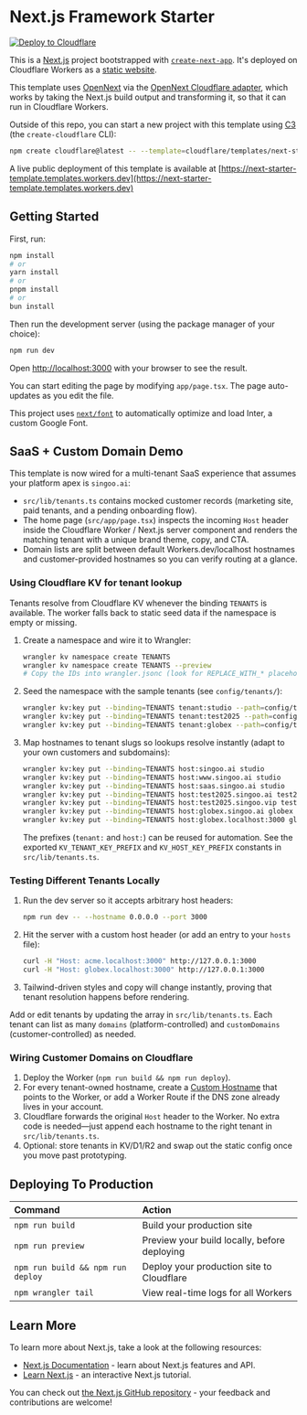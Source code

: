 # Next.js Framework Starter

[![Deploy to Cloudflare](https://deploy.workers.cloudflare.com/button)](https://deploy.workers.cloudflare.com/?url=https://github.com/cloudflare/templates/tree/main/next-starter-template)

<!-- dash-content-start -->

This is a [Next.js](https://nextjs.org/) project bootstrapped with [`create-next-app`](https://github.com/vercel/next.js/tree/canary/packages/create-next-app). It's deployed on Cloudflare Workers as a [static website](https://developers.cloudflare.com/workers/static-assets/).

This template uses [OpenNext](https://opennext.js.org/) via the [OpenNext Cloudflare adapter](https://opennext.js.org/cloudflare), which works by taking the Next.js build output and transforming it, so that it can run in Cloudflare Workers.

<!-- dash-content-end -->

Outside of this repo, you can start a new project with this template using [C3](https://developers.cloudflare.com/pages/get-started/c3/) (the `create-cloudflare` CLI):

```bash
npm create cloudflare@latest -- --template=cloudflare/templates/next-starter-template
```

A live public deployment of this template is available at [https://next-starter-template.templates.workers.dev](https://next-starter-template.templates.workers.dev)

## Getting Started

First, run:

```bash
npm install
# or
yarn install
# or
pnpm install
# or
bun install
```

Then run the development server (using the package manager of your choice):

```bash
npm run dev
```

Open [http://localhost:3000](http://localhost:3000) with your browser to see the result.

You can start editing the page by modifying `app/page.tsx`. The page auto-updates as you edit the file.

This project uses [`next/font`](https://nextjs.org/docs/basic-features/font-optimization) to automatically optimize and load Inter, a custom Google Font.

## SaaS + Custom Domain Demo

This template is now wired for a multi-tenant SaaS experience that assumes your platform apex is `singoo.ai`:

- `src/lib/tenants.ts` contains mocked customer records (marketing site, paid tenants, and a pending onboarding flow).  
- The home page (`src/app/page.tsx`) inspects the incoming `Host` header inside the Cloudflare Worker / Next.js server component and renders the matching tenant with a unique brand theme, copy, and CTA.  
- Domain lists are split between default Workers.dev/localhost hostnames and customer-provided hostnames so you can verify routing at a glance.

### Using Cloudflare KV for tenant lookup

Tenants resolve from Cloudflare KV whenever the binding `TENANTS` is available. The worker falls back to static seed data if the namespace is empty or missing.

1. Create a namespace and wire it to Wrangler:

   ```bash
   wrangler kv namespace create TENANTS
   wrangler kv namespace create TENANTS --preview
   # Copy the IDs into wrangler.jsonc (look for REPLACE_WITH_* placeholders)
   ```

2. Seed the namespace with the sample tenants (see `config/tenants/`):

   ```bash
   wrangler kv:key put --binding=TENANTS tenant:studio --path=config/tenants/studio.json
   wrangler kv:key put --binding=TENANTS tenant:test2025 --path=config/tenants/test2025.json
   wrangler kv:key put --binding=TENANTS tenant:globex --path=config/tenants/globex.json
   ```

3. Map hostnames to tenant slugs so lookups resolve instantly (adapt to your own customers and subdomains):

   ```bash
   wrangler kv:key put --binding=TENANTS host:singoo.ai studio
   wrangler kv:key put --binding=TENANTS host:www.singoo.ai studio
   wrangler kv:key put --binding=TENANTS host:saas.singoo.ai studio
   wrangler kv:key put --binding=TENANTS host:test2025.singoo.ai test2025
   wrangler kv:key put --binding=TENANTS host:test2025.singoo.vip test2025
   wrangler kv:key put --binding=TENANTS host:globex.singoo.ai globex
   wrangler kv:key put --binding=TENANTS host:globex.localhost:3000 globex
   ```

   The prefixes (`tenant:` and `host:`) can be reused for automation. See the exported `KV_TENANT_KEY_PREFIX` and `KV_HOST_KEY_PREFIX` constants in `src/lib/tenants.ts`.

### Testing Different Tenants Locally

1. Run the dev server so it accepts arbitrary host headers:

   ```bash
   npm run dev -- --hostname 0.0.0.0 --port 3000
   ```

2. Hit the server with a custom host header (or add an entry to your `hosts` file):

   ```bash
   curl -H "Host: acme.localhost:3000" http://127.0.0.1:3000
   curl -H "Host: globex.localhost:3000" http://127.0.0.1:3000
   ```

3. Tailwind-driven styles and copy will change instantly, proving that tenant resolution happens before rendering.

Add or edit tenants by updating the array in `src/lib/tenants.ts`. Each tenant can list as many `domains` (platform-controlled) and `customDomains` (customer-controlled) as needed.

### Wiring Customer Domains on Cloudflare

1. Deploy the Worker (`npm run build && npm run deploy`).
2. For every tenant-owned hostname, create a [Custom Hostname](https://developers.cloudflare.com/cloudflare-for-platforms/cloudflare-for-saas) that points to the Worker, or add a Worker Route if the DNS zone already lives in your account.
3. Cloudflare forwards the original `Host` header to the Worker. No extra code is needed—just append each hostname to the right tenant in `src/lib/tenants.ts`.
4. Optional: store tenants in KV/D1/R2 and swap out the static config once you move past prototyping.

## Deploying To Production

| Command                           | Action                                       |
| :-------------------------------- | :------------------------------------------- |
| `npm run build`                   | Build your production site                   |
| `npm run preview`                 | Preview your build locally, before deploying |
| `npm run build && npm run deploy` | Deploy your production site to Cloudflare    |
| `npm wrangler tail`               | View real-time logs for all Workers          |

## Learn More

To learn more about Next.js, take a look at the following resources:

- [Next.js Documentation](https://nextjs.org/docs) - learn about Next.js features and API.
- [Learn Next.js](https://nextjs.org/learn) - an interactive Next.js tutorial.

You can check out [the Next.js GitHub repository](https://github.com/vercel/next.js/) - your feedback and contributions are welcome!
